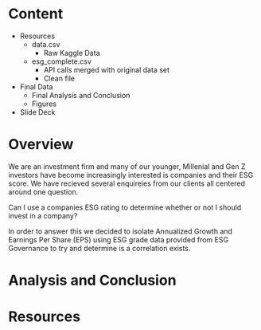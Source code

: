 # Content
* Resources
  * data.csv
    * Raw Kaggle Data
  * esg_complete.csv
    * API calls merged with original data set
    * Clean file
* Final Data
  * Final Analysis and Conclusion
  * Figures 
* Slide Deck

# Overview
We are an investment firm and many of our younger, Millenial and Gen Z investors have become increasingly interested is companies and their ESG score. We have recieved several enquireies from our clients all centered around one question. 

Can I use a companies ESG rating to determine whether or not I should invest in a company?

In order to answer this we decided to isolate Annualized Growth and Earnings Per Share (EPS) using ESG grade data provided from ESG Governance to try and determine is a correlation exists. 


# Analysis and Conclusion

# Resources
